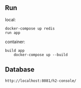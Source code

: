 ## Run
local:

    docker-compose up redis
    run app

container:

    build app
        docker-compose up --build

## Database
    http://localhost:8081/h2-console/
    